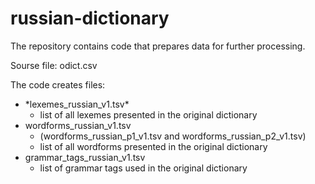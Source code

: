 # russian-dictionary
The repository contains code that prepares data for further processing.

Sourse file: odict.csv


The code creates files: 
+ \*lexemes_russian_v1.tsv\*
  - list of all lexemes presented in the original dictionary 
+ wordforms_russian_v1.tsv 
  - (wordforms_russian_p1_v1.tsv and wordforms_russian_p2_v1.tsv) 
  - list of all wordforms presented in the original dictionary
+ grammar_tags_russian_v1.tsv
  - list of grammar tags used in the original dictionary 

